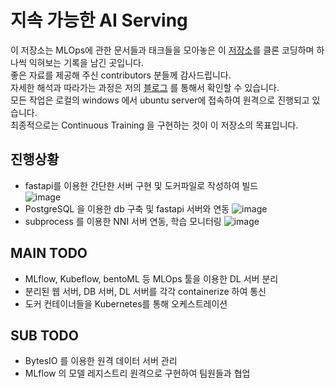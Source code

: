 # 지속 가능한 AI Serving
이 저장소는 MLOps에 관한 문서들과 태크들을 모아놓은 이 [저장소](https://github.com/State-of-The-MLOps/MLOps)를 클론 코딩하며 하나씩 익혀보는 기록을 남긴 곳입니다.  
좋은 자료를 제공해 주신 contributors 분들께 감사드립니다.  
자세한 해석과 따라가는 과정은 저의 [블로그](https://davi06000.tistory.com/128) 를 통해서 확인할 수 있습니다.  
모든 작업은 로컬의 windows 에서 ubuntu server에 접속하여 원격으로 진행되고 있습니다.  
최종적으로는 Continuous Training 을 구현하는 것이 이 저장소의 목표입니다.  

## 진행상황
- fastapi를 이용한 간단한 서버 구현 및 도커파일로 작성하여 빌드  
![image](https://user-images.githubusercontent.com/35767146/144759692-95d98d98-5f3a-4feb-b50a-233cf6ebdbab.png)  
- PostgreSQL 을 이용한 db 구축 및 fastapi 서버와 연동
![image](https://user-images.githubusercontent.com/35767146/144759764-8d0396b2-4e74-45d6-be3d-68fc5f137df8.png)
- subprocess 를 이용한 NNI 서버 연동, 학습 모니터링
![image](https://user-images.githubusercontent.com/35767146/144759795-34d32411-af6d-4b49-94ae-f41e8d1b2daa.png)

## MAIN TODO
- MLflow, Kubeflow, bentoML 등 MLOps 툴을 이용한 DL 서버 분리
- 분리된 웹 서버, DB 서버, DL 서버를 각각 containerize 하여 통신
- 도커 컨테이너들을 Kubernetes를 통해 오케스트레이션

## SUB TODO
- BytesIO 를 이용한 원격 데이터 서버 관리
- MLflow 의 모델 레지스트리 원격으로 구현하여 팀원들과 협업
